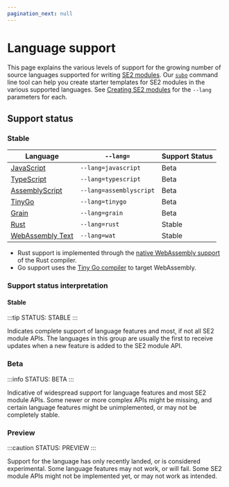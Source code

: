 ```yaml
---
pagination_next: null
---
```


# Language support

This page explains the various levels of support for the growing number of source languages supported for writing [SE2 modules](../concepts/se2-modules.md). Our [`subo`](../../subo.md) command line tool can help you create starter templates for SE2 modules in the various supported languages. See [Creating SE2 modules](../usage/creating-se2-modules.md) for the `--lang` parameters for each.

## Support status

### Stable
| Language                          | `--lang=`               | Support Status |
| --------------------------------- | ----------------------- | -------------- |
| [JavaScript](#javascript)         | `--lang=javascript`     | Beta           |
| [TypeScript](#typescript)         | `--lang=typescript`     | Beta           |
| [AssemblyScript](#assemblyscript) | `--lang=assemblyscript` | Beta           |
| [TinyGo](#go)                     | `--lang=tinygo`         | Beta           |
| [Grain](#grain)                   |`--lang=grain`           | Beta           |
| [Rust](#rust)                     |`--lang=rust`            | Stable         |
| [WebAssembly Text](#wat)          |`--lang=wat`             | Stable         |
* Rust support is implemented through the [native WebAssembly support](https://www.rust-lang.org/what/wasm) of the Rust compiler.
* Go support uses the [Tiny Go compiler](https://tinygo.org/) to target WebAssembly.

### Support status interpretation
#### Stable
:::tip STATUS: STABLE
:::

Indicates complete support of language features and most, if not all SE2 module APIs. The languages in this group are usually the first to receive updates when a new feature is added to the SE2 module API.

### Beta

:::info STATUS: BETA
:::

Indicative of widespread support for language features and most SE2 module APIs. Some newer or more complex APIs might be missing, and certain language features might be unimplemented, or may not be completely stable.

### Preview

:::caution STATUS: PREVIEW
:::

Support for the language has only recently landed, or is considered experimental. Some language features may not work, or will fail. Some SE2 module APIs might not be implemented yet, or may not work as intended.
